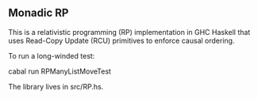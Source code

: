 Monadic RP
----------

This is a relativistic programming (RP) implementation in GHC Haskell that uses Read-Copy Update (RCU) primitives to enforce causal ordering.

To run a long-winded test:

cabal run RPManyListMoveTest

The library lives in src/RP.hs.
